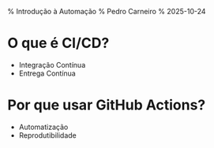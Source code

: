 % Introdução à Automação
% Pedro Carneiro
% 2025-10-24

# O que é CI/CD?
- Integração Contínua
- Entrega Contínua

# Por que usar GitHub Actions?
- Automatização
- Reprodutibilidade
